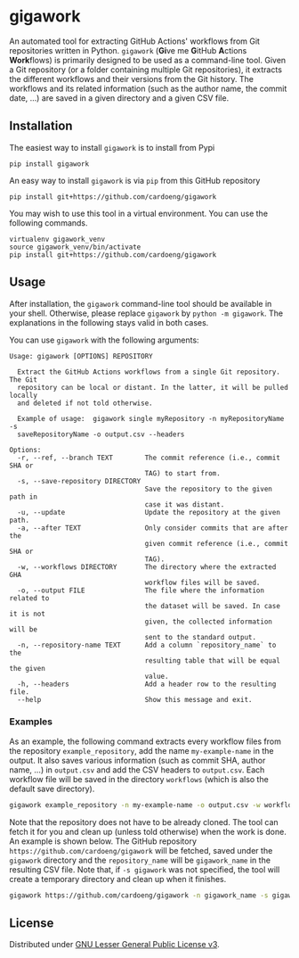 # gigawork

An automated tool for extracting GitHub Actions' workflows from Git repositories written in Python.
`gigawork` (**Gi**ve me **G**itHub **A**ctions **Work**flows) is primarily designed to be used as a command-line tool.
Given a Git repository (or a folder containing multiple Git repositories), it extracts the different workflows and their versions from the Git history. The workflows and its related information (such as the author name, the commit date, ...) are saved in a given directory and a given CSV file.

## Installation

The easiest way to install `gigawork` is to install from Pypi
```
pip install gigawork
```

An easy way to install `gigawork` is via `pip` from this GitHub repository
```
pip install git+https://github.com/cardoeng/gigawork
```

You may wish to use this tool in a virtual environment. You can use the following commands.
```
virtualenv gigawork_venv
source gigawork_venv/bin/activate
pip install git+https://github.com/cardoeng/gigawork
```

## Usage

After installation, the `gigawork` command-line tool should be available in your shell. Otherwise, please replace `gigawork` by `python -m gigawork`. The explanations in the following stays valid in both cases.

You can use `gigawork` with the following arguments:

```
Usage: gigawork [OPTIONS] REPOSITORY

  Extract the GitHub Actions workflows from a single Git repository. The Git
  repository can be local or distant. In the latter, it will be pulled locally
  and deleted if not told otherwise.

  Example of usage:  gigawork single myRepository -n myRepositoryName -s
  saveRepositoryName -o output.csv --headers

Options:
  -r, --ref, --branch TEXT        The commit reference (i.e., commit SHA or
                                  TAG) to start from.
  -s, --save-repository DIRECTORY
                                  Save the repository to the given path in
                                  case it was distant.
  -u, --update                    Update the repository at the given path.
  -a, --after TEXT                Only consider commits that are after the
                                  given commit reference (i.e., commit SHA or
                                  TAG).
  -w, --workflows DIRECTORY       The directory where the extracted GHA
                                  workflow files will be saved.
  -o, --output FILE               The file where the information related to
                                  the dataset will be saved. In case it is not
                                  given, the collected information will be
                                  sent to the standard output.
  -n, --repository-name TEXT      Add a column `repository_name` to the
                                  resulting table that will be equal the given
                                  value.
  -h, --headers                   Add a header row to the resulting file.
  --help                          Show this message and exit.
```

### Examples

As an example, the following command extracts every workflow files from the repository `example_repository`, add the name `my-example-name` in the output. It also saves various information (such as commit SHA, author name, ...) in `output.csv` and add the CSV headers to `output.csv`. Each workflow file will be saved in the directory `workflows` (which is also the default save directory).

```bash
gigawork example_repository -n my-example-name -o output.csv -w workflows --headers
```

Note that the repository does not have to be already cloned. The tool can fetch it for you and clean up (unless told otherwise) when the work is done. An example is shown below. The GitHub repository `https://github.com/cardoeng/gigawork` will be fetched, saved under the `gigawork` directory and the `repository_name` will be `gigawork_name` in the resulting CSV file. Note that, if `-s gigawork` was not specified, the tool will create a temporary directory and clean up when it finishes.

```bash
gigawork https://github.com/cardoeng/gigawork -n gigawork_name -s gigawork -o output.csv --headers
```

## License

Distributed under [GNU Lesser General Public License v3](https://github.com/cardoeng/gigawork/blob/master/LICENSE.txt).